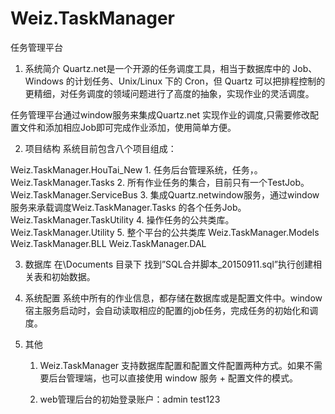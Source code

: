 # Weiz.TaskManager
任务管理平台
1.	系统简介
Quartz.net是一个开源的任务调度工具，相当于数据库中的 Job、Windows 的计划任务、Unix/Linux 下的 Cron，但 Quartz 可以把排程控制的更精细，对任务调度的领域问题进行了高度的抽象，实现作业的灵活调度。

任务管理平台通过window服务来集成Quartz.net 实现作业的调度,只需要修改配置文件和添加相应Job即可完成作业添加，使用简单方便。

2.	项目结构
系统目前包含八个项目组成：

Weiz.TaskManager.HouTai_New					1. 任务后台管理系统，任务，。
Weiz.TaskManager.Tasks						2. 所有作业任务的集合，目前只有一个TestJob。
Weiz.TaskManager.ServiceBus					3. 集成Quartz.netwindow服务，通过window服务来承载调度Weiz.TaskManager.Tasks 的各个任务Job。
Weiz.TaskManager.TaskUtility				4. 操作任务的公共类库。
Weiz.TaskManager.Utility					5. 整个平台的公共类库
Weiz.TaskManager.Models
Weiz.TaskManager.BLL
Weiz.TaskManager.DAL

3.  数据库
在\Documents 目录下 找到”SQL合并脚本_20150911.sql”执行创建相关表和初始数据。

4.	系统配置
系统中所有的作业信息，都存储在数据库或是配置文件中。window 宿主服务启动时，会自动读取相应的配置的job任务，完成任务的初始化和调度。

5.  其他
	1. Weiz.TaskManager 支持数据库配置和配置文件配置两种方式。如果不需要后台管理端，也可以直接使用 window 服务 + 配置文件的模式。

	2. web管理后台的初始登录账户：admin test123
 


